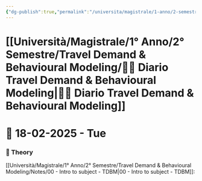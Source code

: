 ```yaml
---
{"dg-publish":true,"permalink":"/universita/magistrale/1-anno/2-semestre/travel-demand-and-behavioural-modeling/diario-travel-demand-and-behavioural-modeling/"}
---
```


# [[Università/Magistrale/1° Anno/2° Semestre/Travel Demand & Behavioural Modeling/🧠📔 Diario Travel Demand & Behavioural Modeling\|🧠📔 Diario Travel Demand & Behavioural Modeling]]


# 📆  18-02-2025 - Tue

### 📝 Theory

[[Università/Magistrale/1° Anno/2° Semestre/Travel Demand & Behavioural Modeling/Notes/00 - Intro to subject - TDBM\|00 - Intro to subject - TDBM]]:

